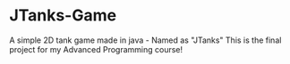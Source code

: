 # JTanks-Game
A simple 2D tank game made in java - Named as "JTanks"
This is the final project for my Advanced Programming course!
